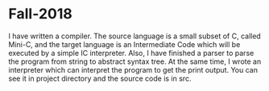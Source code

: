 # Fall-2018
I have written a compiler. The source language is a small subset of C, called Mini-C, and the target language is an Intermediate Code which will be executed by a simple IC interpreter. Also, I have finished a parser to parse the program from string to abstract syntax tree. At the same time, I wrote an interpreter which can interpret the program to get the print output.
You can see it in project directory and the source code is in src.

